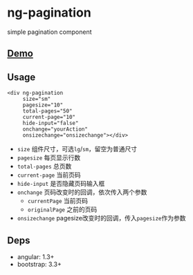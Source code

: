 # ng-pagination

simple pagination component

## [Demo](http://tommyfok.github.io/ng-pagination/demo.html)

## Usage

```
<div ng-pagination
     size="sm"
     pagesize="10"
     total-pages="50"
     current-page="10"
     hide-input="false"
     onchange="yourAction"
     onsizechange="onsizechange"></div>
```

- `size` 组件尺寸，可选`lg`/`sm`，留空为普通尺寸
- `pagesize` 每页显示行数
- `total-pages` 总页数
- `current-page` 当前页码
- `hide-input` 是否隐藏页码输入框
- `onchange` 页码改变时的回调，依次传入两个参数
  - `currentPage` 当前页码
  - `originalPage` 之前的页码
- `onsizechange` pagesize改变时的回调，传入`pagesize`作为参数

## Deps
- angular: 1.3+
- bootstrap: 3.3+
